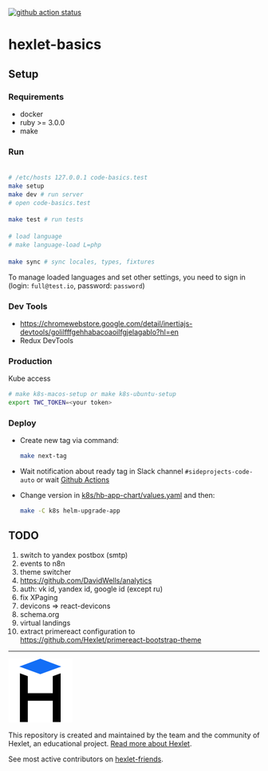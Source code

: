 [![github action status](https://github.com/hexlet-basics/hexlet-basics/workflows/push/badge.svg)](https://actions-badge.atrox.dev/hexlet-basics/hexlet-basics/goto)

# hexlet-basics

## Setup

### Requirements

- docker
- ruby >= 3.0.0
- make

### Run

```bash

# /etc/hosts 127.0.0.1 code-basics.test
make setup
make dev # run server
# open code-basics.test

make test # run tests

# load language
# make language-load L=php

make sync # sync locales, types, fixtures
```

To manage loaded languages and set other settings, you need to sign in (login: `full@test.io`, password: `password`)

### Dev Tools

- <https://chromewebstore.google.com/detail/inertiajs-devtools/golilfffgehhabacoaoilfgjelagablo?hl=en>
- Redux DevTools

### Production

Kube access

```bash
# make k8s-macos-setup or make k8s-ubuntu-setup
export TWC_TOKEN=<your token>
```

### Deploy

- Create new tag via command:

  ```bash
  make next-tag
  ```

- Wait notification about ready tag in Slack channel `#sideprojects-code-auto` or wait [Github Actions](https://github.com/hexlet-basics/hexlet-basics/actions/workflows/release.yml)
- Change version in [k8s/hb-app-chart/values.yaml](/k8s/hb-app-chart/values.yaml) and then:

  ```bash
  make -C k8s helm-upgrade-app
  ```

## TODO

1. switch to yandex postbox (smtp)
1. events to n8n
1. theme switcher
1. <https://github.com/DavidWells/analytics>
1. auth: vk id, yandex id, google id (except ru)
1. fix XPaging
1. devicons => react-devicons
1. schema.org
1. virtual landings
1. extract primereact configuration to https://github.com/Hexlet/primereact-bootstrap-theme

---

[![Hexlet Ltd. logo](https://raw.githubusercontent.com/Hexlet/assets/master/images/hexlet_logo128.png)](https://hexlet.io/?utm_source=github&utm_medium=referral&utm_campaign=hexlet&utm_content=hexlet-basics)

This repository is created and maintained by the team and the community of Hexlet, an educational project. [Read more about Hexlet](https://hexlet.io/?utm_source=github&utm_medium=referral&utm_campaign=hexlet&utm_content=hexlet-basics).

See most active contributors on [hexlet-friends](https://friends.hexlet.io/).
